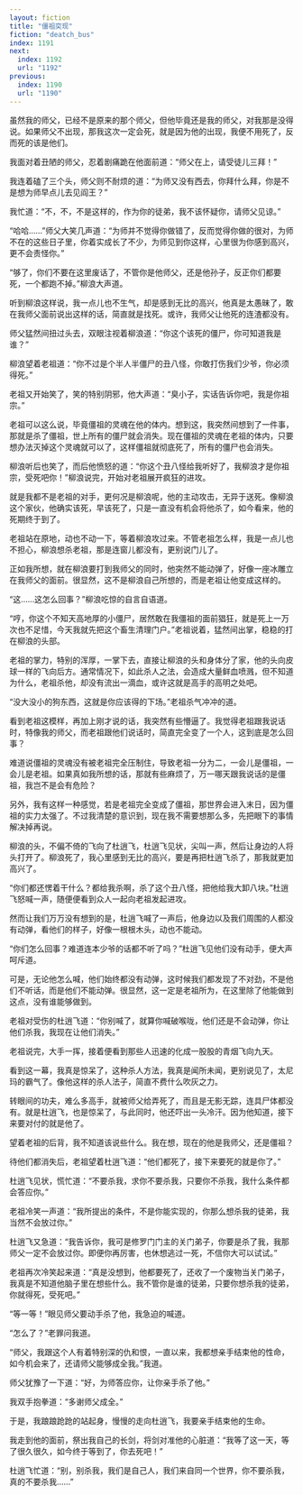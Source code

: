 ```yaml
---
layout: fiction
title: "僵祖突现"
fiction: "deatch_bus"
index: 1191
next:
  index: 1192
  url: "1192"
previous:
  index: 1190
  url: "1190"
---
```

虽然我的师父，已经不是原来的那个师父，但他毕竟还是我的师父，对我那是没得说。如果师父不出现，那我这次一定会死，就是因为他的出现，我便不用死了，反而死的该是他们。

我面对着丑陋的师父，忍着剧痛跪在他面前道：“师父在上，请受徒儿三拜！”

我连着磕了三个头，师父则不耐烦的道：“为师又没有西去，你拜什么拜，你是不是想为师早点儿去见阎王？”

我忙道：“不，不，不是这样的，作为你的徒弟，我不该怀疑你，请师父见谅。”

“哈哈……”师父大笑几声道：“为师并不觉得你做错了，反而觉得你做的很对，为师不在的这些日子里，你着实成长了不少，为师见到你这样，心里很为你感到高兴，更不会责怪你。”

“够了，你们不要在这里废话了，不管你是他师父，还是他孙子，反正你们都要死，一个都跑不掉。”柳浪大声道。

听到柳浪这样说，我一点儿也不生气，却是感到无比的高兴，他真是太愚昧了，敢在我师父面前说出这样的话，简直就是找死。或许，我师父让他死的连渣都没有。

师父猛然间扭过头去，双眼注视着柳浪道：“你这个该死的僵尸，你可知道我是谁？”

柳浪望着老祖道：“你不过是个半人半僵尸的丑八怪，你敢打伤我们少爷，你必须得死。”

老祖又开始笑了，笑的特别阴邪，他大声道：“臭小子，实话告诉你吧，我是你祖宗。”

老祖可以这么说，毕竟僵祖的灵魂在他的体内。想到这，我突然间想到了一件事，那就是杀了僵祖，世上所有的僵尸就会消失。现在僵祖的灵魂在老祖的体内，只要想办法灭掉这个灵魂就可以了，这样僵祖就彻底死了，所有的僵尸也会消失。

柳浪听后也笑了，而后他愤怒的道：“你这个丑八怪给我听好了，我柳浪才是你祖宗，受死吧你！”柳浪说完，开始对老祖展开疯狂的进攻。

就是我都不是老祖的对手，更何况是柳浪呢，他的主动攻击，无异于送死。像柳浪这个家伙，他确实该死，早该死了，只是一直没有机会将他杀了，如今看来，他的死期终于到了。

老祖站在原地，动也不动一下，等着柳浪攻过来。不管老祖怎么样，我是一点儿也不担心，柳浪想杀老祖，那是连窗儿都没有，更别说门儿了。

正如我所想，就在柳浪要打到我师父的同时，他突然不能动弹了，好像一座冰雕立在我师父的面前。很显然，这不是柳浪自己所想的，而是老祖让他变成这样的。

“这……这怎么回事？”柳浪吃惊的自言自语道。

“哼，你这个不知天高地厚的小僵尸，居然敢在我僵祖的面前猖狂，就是死上一万次也不足惜，今天我就先把这个畜生清理门户。”老祖说着，猛然间出掌，稳稳的打在柳浪的头部。

老祖的掌力，特别的浑厚，一掌下去，直接让柳浪的头和身体分了家，他的头向皮球一样的飞向后方。通常情况下，如此杀人之法，会造成大量鲜血喷溅，但不知道为什么，老祖杀他，却没有流出一滴血，或许这就是高手的高明之处吧。

“没大没小的狗东西，这就是你应该得的下场。”老祖杀气冲冲的道。

看到老祖这模样，再加上刚才说的话，我突然有些懵逼了。我觉得老祖跟我说话时，特像我的师父，而老祖跟他们说话时，简直完全变了一个人，这到底是怎么回事？

难道说僵祖的灵魂没有被老祖完全压制住，导致老祖一分为二，一会儿是僵祖，一会儿是老祖。如果真如我所想的话，那就有些麻烦了，万一哪天跟我说话的是僵祖，我岂不是会有危险？

另外，我有这样一种感觉，若是老祖完全变成了僵祖，那世界会进入末日，因为僵祖的实力太强了。不过我清楚的意识到，现在我不需要想那么多，先把眼下的事情解决掉再说。

柳浪的头，不偏不倚的飞向了杜逍飞，杜逍飞见状，尖叫一声，然后让身边的人将头打开了。柳浪死了，我心里感到无比的高兴，要是再把杜逍飞杀了，那我就更加高兴了。

“你们都还愣着干什么？都给我杀啊，杀了这个丑八怪，把他给我大卸八块。”杜逍飞怒喊一声，随便便看到众人一起向老祖发起进攻。

然而让我们万万没有想到的是，杜逍飞喊了一声后，他身边以及我们周围的人都没有动弹，看他们的样子，好像一根根木头，动也不能动。

“你们怎么回事？难道连本少爷的话都不听了吗？”杜逍飞见他们没有动手，便大声呵斥道。

可是，无论他怎么喊，他们始终都没有动弹，这时候我们都发现了不对劲，不是他们不听话，而是他们不能动弹。很显然，这一定是老祖所为，在这里除了他能做到这点，没有谁能够做到。

老祖对受伤的杜逍飞道：“你别喊了，就算你喊破喉咙，他们还是不会动弹，你让他们杀我，我现在让他们消失。”

老祖说完，大手一挥，接着便看到那些人迅速的化成一股股的青烟飞向九天。

看到这一幕，我真是惊呆了，这种杀人方法，我真是闻所未闻，更别说见了，太尼玛的霸气了。像他这样的杀人法子，简直不费什么吹灰之力。

转眼间的功夫，难么多高手，就被师父给弄死了，而且是无影无踪，连具尸体都没有。就是杜逍飞，也是惊呆了，与此同时，他还吓出一头冷汗。因为他知道，接下来要对付的就是他了。

望着老祖的后背，我不知道该说些什么。我在想，现在的他是我师父，还是僵祖？

待他们都消失后，老祖望着杜逍飞道：“他们都死了，接下来要死的就是你了。”

杜逍飞见状，慌忙道：“不要杀我，求你不要杀我，只要你不杀我，我什么条件都会答应你。”

老祖冷笑一声道：“我所提出的条件，不是你能实现的，你那么想杀我的徒弟，我当然不会放过你。”

杜逍飞又急道：“我告诉你，我可是修罗门门主的关门弟子，你要是杀了我，我那师父一定不会放过你。即便你再厉害，也休想逃过一死，不信你大可以试试。”

老祖再次冷笑起来道：“真是没想到，他都要死了，还收了一个废物当关门弟子，我真是不知道他脑子里在想些什么。我不管你是谁的徒弟，只要你想杀我的徒弟，你就得死，受死吧。”

“等一等！”眼见师父要动手杀了他，我急迫的喊道。

“怎么了？”老罪问我道。

“师父，我跟这个人有着特别深的仇和恨，一直以来，我都想亲手结束他的性命，如今机会来了，还请师父能够成全我。”我道。

师父犹豫了一下道：“好，为师答应你，让你亲手杀了他。”

我双手抱拳道：“多谢师父成全。”

于是，我踉踉跄跄的站起身，慢慢的走向杜逍飞，我要亲手结束他的生命。

我走到他的面前，祭出我自己的长剑，将剑对准他的心脏道：“我等了这一天，等了很久很久，如今终于等到了，你去死吧！”

杜逍飞忙道：“别，别杀我，我们是自己人，我们来自同一个世界，你不要杀我，真的不要杀我……”